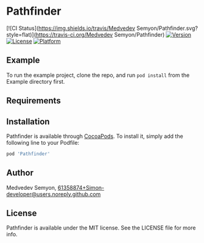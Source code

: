 # Pathfinder

[![CI Status](https://img.shields.io/travis/Medvedev Semyon/Pathfinder.svg?style=flat)](https://travis-ci.org/Medvedev Semyon/Pathfinder)
[![Version](https://img.shields.io/cocoapods/v/Pathfinder.svg?style=flat)](https://cocoapods.org/pods/Pathfinder)
[![License](https://img.shields.io/cocoapods/l/Pathfinder.svg?style=flat)](https://cocoapods.org/pods/Pathfinder)
[![Platform](https://img.shields.io/cocoapods/p/Pathfinder.svg?style=flat)](https://cocoapods.org/pods/Pathfinder)

## Example

To run the example project, clone the repo, and run `pod install` from the Example directory first.

## Requirements

## Installation

Pathfinder is available through [CocoaPods](https://cocoapods.org). To install
it, simply add the following line to your Podfile:

```ruby
pod 'Pathfinder'
```

## Author

Medvedev Semyon, 61358874+Simon-developer@users.noreply.github.com

## License

Pathfinder is available under the MIT license. See the LICENSE file for more info.
